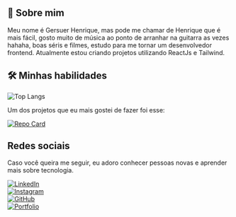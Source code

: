 ## 🚀 Sobre mim
Meu nome é Gersuer Henrique, mas pode me chamar de Henrique que é mais fácil, gosto muito de música ao ponto de arranhar na guitarra as vezes hahaha, boas séris e filmes, estudo para me tornar um desenvolvedor frontend. Atualmente estou criando projetos utilizando ReactJs e Tailwind.


## 🛠 Minhas habilidades
![Top Langs](https://github-readme-stats-git-masterrstaa-rickstaa.vercel.app/api/top-langs/?username=gersuer&layout=compact&bg_color=000&border_color=30A3DC&title_color=E94D5F&text_color=FFF)


Um dos projetos que eu mais gostei de fazer foi esse:

[![Repo Card](https://github-readme-stats.vercel.app/api/pin/?username=gersuer&repo=Clone-DisneyPlus&bg_color=000&border_color=30A3DC&show_icons=true&icon_color=30A3DC&title_color=E94D5F&text_color=FFF)](https://github.com/Gersuer/Clone-DisneyPlus)


## Redes sociais
Caso você queira me seguir, eu adoro conhecer pessoas novas e aprender mais sobre tecnologia.

[![LinkedIn](https://img.shields.io/badge/LinkedIn-0077B5?style=for-the-badge&logo=linkedin&logoColor=white)](https://www.linkedin.com/in/gersuer-henrique-sousa-de-oliveira-469459232/)  
[![Instagram](https://img.shields.io/badge/-Instagram-%23E4405F?style=for-the-badge&logo=instagram&logoColor=white)](https://www.instagram.com/gersueroliveira/)  
[![GitHub](https://img.shields.io/badge/GitHub-100000?style=for-the-badge&logo=github&logoColor=white)](https://github.com/Gersuer)  
[![Portfolio](https://img.shields.io/badge/Portfolio-FF5722?style=for-the-badge&logo=todoist&logoColor=white)](https://gersuerportifolio.netlify.app/)





